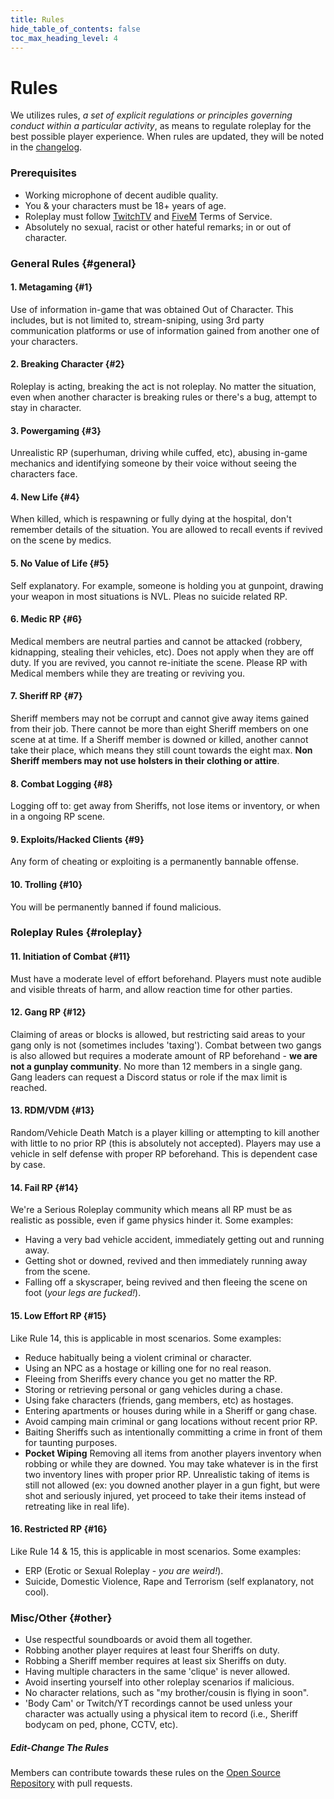 ```yaml
---
title: Rules
hide_table_of_contents: false
toc_max_heading_level: 4
---
```


<head>
  <title>Backlot - Rules</title>
</head>

# Rules
We utilizes rules, *a set of explicit regulations or principles governing conduct within a particular activity*, as means to regulate roleplay for the best possible player experience. When rules are updated, they will be noted in the [changelog](https://backlot.city/updates).

### **Prerequisites**
- Working microphone of decent audible quality.
- You & your characters must be 18+ years of age.
- Roleplay must follow [TwitchTV](https://www.twitch.tv/p/en/legal/terms-of-service/) and [FiveM](https://fivem.net/tems) Terms of Service.
- Absolutely no sexual, racist or other hateful remarks; in or out of character.

### **General Rules** {#general}
#### 1. Metagaming {#1}
Use of information in-game that was obtained Out of Character. This includes, but is not limited to, stream-sniping, using 3rd party communication platforms or use of information gained from another one of your characters.
#### 2. Breaking Character {#2}
Roleplay is acting, breaking the act is not roleplay. No matter the situation, even when another character is breaking rules or there's a bug, attempt to stay in character.
#### 3. Powergaming {#3}
Unrealistic RP (superhuman, driving while cuffed, etc), abusing in-game mechanics and identifying someone by their voice without seeing the characters face.
#### 4. New Life {#4}
When killed, which is respawning or fully dying at the hospital, don't remember details of the situation. You are allowed to recall events if revived on the scene by medics.
#### 5. No Value of Life {#5}
Self explanatory. For example, someone is holding you at gunpoint, drawing your weapon in most situations is NVL. Pleas no suicide related RP.
#### 6. Medic RP {#6}
Medical members are neutral parties and cannot be attacked (robbery, kidnapping, stealing their vehicles, etc). Does not apply when they are off duty. If you are revived, you cannot re-initiate the scene. Please RP with Medical members while they are treating or reviving you.
#### 7. Sheriff RP {#7}
Sheriff members may not be corrupt and cannot give away items gained from their job. There cannot be more than eight Sheriff members on one scene at at time. If a Sheriff member is downed or killed, another cannot take their place, which means they still count towards the eight max. **Non Sheriff members may not use holsters in their clothing or attire**.
#### 8. Combat Logging {#8}
Logging off to: get away from Sheriffs, not lose items or inventory, or when in a ongoing RP scene.
#### 9. Exploits/Hacked Clients {#9}
Any form of cheating or exploiting is a permanently bannable offense.
#### 10. Trolling {#10}
You will be permanently banned if found malicious.

### **Roleplay Rules** {#roleplay}
#### 11. Initiation of Combat {#11}
Must have a moderate level of effort beforehand. Players must note audible and visible threats of harm, and allow reaction time for other parties.
#### 12. Gang RP {#12}
Claiming of areas or blocks is allowed, but restricting said areas to your gang only is not (sometimes includes 'taxing'). Combat between two gangs is also allowed but requires a moderate amount of RP beforehand - **we are not a gunplay community**. No more than 12 members in a single gang. Gang leaders can request a Discord status or role if the max limit is reached.
#### 13. RDM/VDM {#13}
Random/Vehicle Death Match is a player killing or attempting to kill another with little to no prior RP (this is absolutely not accepted). Players may use a vehicle in self defense with proper RP beforehand. This is dependent case by case.
#### 14. Fail RP {#14}
We're a Serious Roleplay community which means all RP must be as realistic as possible, even if game physics hinder it. Some examples:
 - Having a very bad vehicle accident, immediately getting out and running away.
 - Getting shot or downed, revived and then immediately running away from the scene.
 - Falling off a skyscraper, being revived and then fleeing the scene on foot (*your legs are fucked!*).
#### 15. Low Effort RP {#15}
Like Rule 14, this is applicable in most scenarios. Some examples:
 - Reduce habitually being a violent criminal or character.
 - Using an NPC as a hostage or killing one for no real reason.
 - Fleeing from Sheriffs every chance you get no matter the RP.
 - Storing or retrieving personal or gang vehicles during a chase.
 - Using fake characters (friends, gang members, etc) as hostages.
 - Entering apartments or houses during while in a Sheriff or gang chase.
 - Avoid camping main criminal or gang locations without recent prior RP.
 - Baiting Sheriffs such as intentionally committing a crime in front of them for taunting purposes.
 - **Pocket Wiping** Removing all items from another players inventory when robbing or while they are downed. You may take whatever is in the first two inventory lines with proper prior RP. Unrealistic taking of items is still not allowed (ex: you downed another player in a gun fight, but were shot and seriously injured, yet proceed to take their items instead of retreating like in real life).
#### 16. Restricted RP {#16}
Like Rule 14 & 15, this is applicable in most scenarios. Some examples:
 - ERP (Erotic or Sexual Roleplay - *you are weird!*).
 - Suicide, Domestic Violence, Rape and Terrorism (self explanatory, not cool).
  
### **Misc/Other** {#other}
- Use respectful soundboards or avoid them all together.
- Robbing another player requires at least four Sheriffs on duty.
- Robbing a Sheriff member requires at least six Sheriffs on duty.
- Having multiple characters in the same 'clique' is never allowed.
- Avoid inserting yourself into other roleplay scenarios if malicious.
- No character relations, such as "my brother/cousin is flying in soon".
- 'Body Cam' or Twitch/YT recordings cannot be used unless your character was actually using a physical item to record (i.e., Sheriff bodycam on ped, phone, CCTV, etc).

##### Edit-Change The Rules
Members can contribute towards these rules on the [Open Source Repository](https://github.com/kchaney1508/backlot.city) with pull requests.
